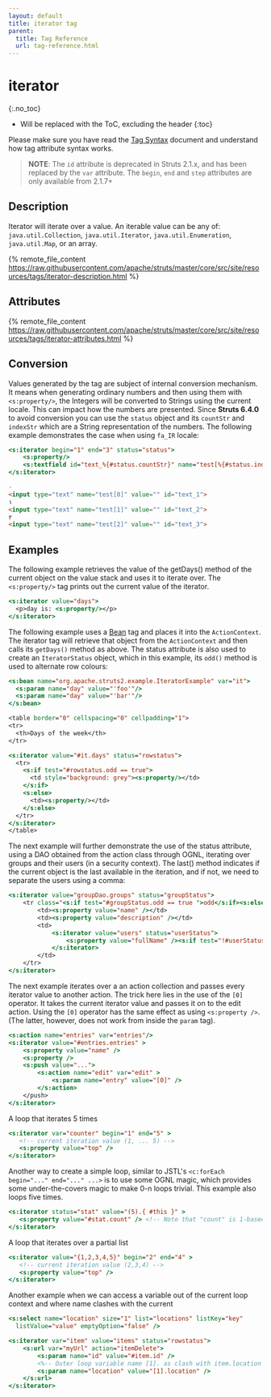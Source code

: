 ```yaml
---
layout: default
title: iterator tag
parent:
  title: Tag Reference
  url: tag-reference.html
---
```


# iterator
{:.no_toc}

* Will be replaced with the ToC, excluding the header
{:toc}

Please make sure you have read the [Tag Syntax](tag-syntax) document and understand how tag attribute syntax works.

> **NOTE**: The `id` attribute is deprecated in Struts 2.1.x, and has been replaced by the `var` attribute.
> The `begin`, `end` and `step` attributes are only available from 2.1.7+

## Description

Iterator will iterate over a value. An iterable value can be any of: `java.util.Collection`, `java.util.Iterator`, 
`java.util.Enumeration`, `java.util.Map`, or an array.

{% remote_file_content https://raw.githubusercontent.com/apache/struts/master/core/src/site/resources/tags/iterator-description.html %}

## Attributes

{% remote_file_content https://raw.githubusercontent.com/apache/struts/master/core/src/site/resources/tags/iterator-attributes.html %}

## Conversion

Values generated by the tag are subject of internal conversion mechanism. It means when generating ordinary numbers
and then using them with `<s:property/>`, the Integers will be converted to Strings using the current locale.
This can impact how the numbers are presented. Since **Struts 6.4.0** to avoid conversion you can use the `status` object 
and its `countStr` and `indexStr` which are a String representation of the numbers. The following example demonstrates 
the case when using `fa_IR` locale:

```jsp
<s:iterator begin="1" end="3" status="status">
    <s:property/>
    <s:textfield id="text_%{#status.countStr}" name="test[%{#status.indexStr}]"/>
</s:iterator>
```

```html
۰
<input type="text" name="test[0]" value="" id="text_1">
۱
<input type="text" name="test[1]" value="" id="text_2">
۲
<input type="text" name="test[2]" value="" id="text_3">
```

## Examples

The following example retrieves the value of the getDays() method of the current object on the value stack and uses 
it to iterate over. The `<s:property/>` tag prints out the current value of the iterator.

```jsp
<s:iterator value="days">
  <p>day is: <s:property/></p>
</s:iterator>
```

The following example uses a [Bean](bean-tag) tag and places it into the `ActionContext`. The iterator tag will retrieve 
that object from the `ActionContext` and then calls its `getDays()` method as above. The status attribute is also used 
to create an `IteratorStatus` object, which in this example, its `odd()` method is used to alternate row colours:

```jsp
<s:bean name="org.apache.struts2.example.IteratorExample" var="it">
  <s:param name="day" value="'foo'"/>
  <s:param name="day" value="'bar'"/>
</s:bean>

<table border="0" cellspacing="0" cellpadding="1">
<tr>
  <th>Days of the week</th>
</tr>

<s:iterator value="#it.days" status="rowstatus">
  <tr>
    <s:if test="#rowstatus.odd == true">
      <td style="background: grey"><s:property/></td>
    </s:if>
    <s:else>
      <td><s:property/></td>
    </s:else>
  </tr>
</s:iterator>
</table>
```

The next example will further demonstrate the use of the status attribute, using a DAO obtained from the action class 
through OGNL, iterating over groups and their users (in a security context). The last() method indicates if the current 
object is the last available in the iteration, and if not, we need to separate the users using a comma:

```jsp
<s:iterator value="groupDao.groups" status="groupStatus">
    <tr class="<s:if test="#groupStatus.odd == true ">odd</s:if><s:else>even</s:else>">
        <td><s:property value="name" /></td>
        <td><s:property value="description" /></td>
        <td>
            <s:iterator value="users" status="userStatus">
                <s:property value="fullName" /><s:if test="!#userStatus.last">,</s:if>
            </s:iterator>
        </td>
    </tr>
</s:iterator>
```

The next example iterates over a an action collection and passes every iterator value to another action. The trick here 
lies in the use of the `[0]` operator. It takes the current iterator value and passes it on to the edit action. 
Using the `[0]` operator has the same effect as using `<s:property />`. (The latter, however, does not work from inside 
the `param` tag).

```jsp
<s:action name="entries" var="entries"/>
<s:iterator value="#entries.entries" >
    <s:property value="name" />
    <s:property />
    <s:push value="...">
        <s:action name="edit" var="edit" >
            <s:param name="entry" value="[0]" />
        </s:action>
    </push>
</s:iterator>
```

A loop that iterates 5 times

```jsp
<s:iterator var="counter" begin="1" end="5" >
   <!-- current iteration value (1, ... 5) -->
   <s:property value="top" />
</s:iterator>
```

Another way to create a simple loop, similar to JSTL's `<c:forEach begin="..." end="..." ...>` is to use some  OGNL 
magic, which provides some under-the-covers magic to make 0-n loops trivial. This example also loops five times.

```jsp
<s:iterator status="stat" value="(5).{ #this }" >
   <s:property value="#stat.count" /> <!-- Note that "count" is 1-based, "index" is 0-based. -->
</s:iterator>
```

A loop that iterates over a partial list

```jsp
<s:iterator value="{1,2,3,4,5}" begin="2" end="4" >
   <!-- current iteration value (2,3,4) -->
   <s:property value="top" />
</s:iterator>
```

Another example when we can access a variable out of the current loop context and where name clashes with the current

```jsp
<s:select name="location" size="1" list="locations" listKey="key"
  listValue="value" emptyOption="false" />

<s:iterator var="item" value="items" status="rowstatus">
    <s:url var="myUrl" action="itemDelete">
        <s:param name="id" value="#item.id" />
        <%-- Outer loop variable name [1]. as clash with item.location --%>
        <s:param name="location" value="[1].location" />
    </s:url>
</s:iterator>
```
